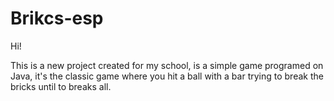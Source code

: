 # Brikcs-esp

Hi!

This is a new project created for my school, is a simple game programed on Java, it's the classic game where you hit a ball with a bar trying to break the bricks until to breaks all.
